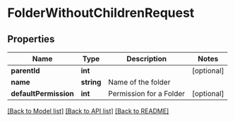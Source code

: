 # FolderWithoutChildrenRequest

## Properties
Name | Type | Description | Notes
------------ | ------------- | ------------- | -------------
**parentId** | **int** |  | [optional] 
**name** | **string** | Name of the folder | 
**defaultPermission** | **int** | Permission for a Folder | [optional] 

[[Back to Model list]](../README.md#documentation-for-models) [[Back to API list]](../README.md#documentation-for-api-endpoints) [[Back to README]](../README.md)


